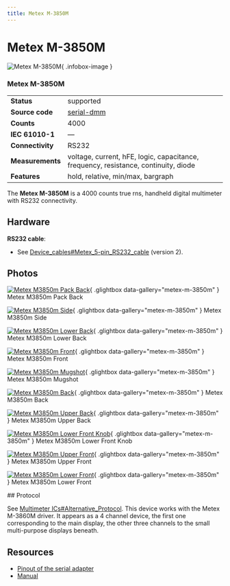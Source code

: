 ```yaml
---
title: Metex M-3850M
---
```


# Metex M-3850M

<div class="infobox" markdown>

![Metex M-3850M](./img/Metex_M3850M_pack_back.jpg){ .infobox-image }

### Metex M-3850M

| | |
|---|---|
| **Status** | supported |
| **Source code** | [serial-dmm](https://github.com/OpenTraceLab/OpenTraceCapture/tree/main/src/hardware/serial-dmm) |
| **Counts** | 4000 |
| **IEC 61010-1** | — |
| **Connectivity** | RS232 |
| **Measurements** | voltage, current, hFE, logic, capacitance, frequency, resistance, continuity, diode |
| **Features** | hold, relative, min/max, bargraph |

</div>

The **Metex M-3850M** is a 4000 counts true rns, handheld digital multimeter with RS232 connectivity.

## Hardware

**RS232 cable**:

- See [Device_cables#Metex_5-pin_RS232_cable](https://sigrok.org/wiki/Device_cables#Metex_5-pin_RS232_cable) (version 2).

## Photos

<div class="photo-grid" markdown>

[![Metex M3850m Pack Back](./img/Metex_M3850M_pack_back.jpg)](./img/Metex_M3850M_pack_back.jpg "Metex M3850m Pack Back"){ .glightbox data-gallery="metex-m-3850m" }
<span class="caption">Metex M3850m Pack Back</span>

[![Metex M3850m Side](./img/Metex_M3850M_side.jpg)](./img/Metex_M3850M_side.jpg "Metex M3850m Side"){ .glightbox data-gallery="metex-m-3850m" }
<span class="caption">Metex M3850m Side</span>

[![Metex M3850m Lower Back](./img/Metex_M3850M_lower_back.jpg)](./img/Metex_M3850M_lower_back.jpg "Metex M3850m Lower Back"){ .glightbox data-gallery="metex-m-3850m" }
<span class="caption">Metex M3850m Lower Back</span>

[![Metex M3850m Front](./img/Metex_M3850M_front.jpg)](./img/Metex_M3850M_front.jpg "Metex M3850m Front"){ .glightbox data-gallery="metex-m-3850m" }
<span class="caption">Metex M3850m Front</span>

[![Metex M3850m Mugshot](./img/Metex_M3850M_mugshot.png)](./img/Metex_M3850M_mugshot.png "Metex M3850m Mugshot"){ .glightbox data-gallery="metex-m-3850m" }
<span class="caption">Metex M3850m Mugshot</span>

[![Metex M3850m Back](./img/Metex_M3850M_back.jpg)](./img/Metex_M3850M_back.jpg "Metex M3850m Back"){ .glightbox data-gallery="metex-m-3850m" }
<span class="caption">Metex M3850m Back</span>

[![Metex M3850m Upper Back](./img/Metex_M3850M_upper_back.jpg)](./img/Metex_M3850M_upper_back.jpg "Metex M3850m Upper Back"){ .glightbox data-gallery="metex-m-3850m" }
<span class="caption">Metex M3850m Upper Back</span>

[![Metex M3850m Lower Front Knob](./img/Metex_M3850M_lower_front_knob.jpg)](./img/Metex_M3850M_lower_front_knob.jpg "Metex M3850m Lower Front Knob"){ .glightbox data-gallery="metex-m-3850m" }
<span class="caption">Metex M3850m Lower Front Knob</span>

[![Metex M3850m Upper Front](./img/Metex_M3850M_upper_front.jpg)](./img/Metex_M3850M_upper_front.jpg "Metex M3850m Upper Front"){ .glightbox data-gallery="metex-m-3850m" }
<span class="caption">Metex M3850m Upper Front</span>

[![Metex M3850m Lower Front](./img/Metex_M3850M_lower_front.jpg)](./img/Metex_M3850M_lower_front.jpg "Metex M3850m Lower Front"){ .glightbox data-gallery="metex-m-3850m" }
<span class="caption">Metex M3850m Lower Front</span>

</div>
## Protocol

See [Multimeter ICs#Alternative_Protocol](https://sigrok.org/wiki/Multimeter_ICs#Alternative_Protocol).
This device works with the Metex M-3860M driver. It appears as a 4 channel device, the first one corresponding to the main display, the other three channels to the small multi-purpose displays beneath.

## Resources
- [Pinout of the serial adapter](https://kappenberg.com/pages/wandler/gat010-m3850.htm)
- [Manual](https://www.manualslib.com/manual/1369505/Metex-M-3850d.html)


